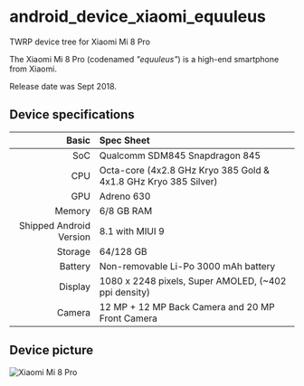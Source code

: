 # android_device_xiaomi_equuleus

TWRP device tree for Xiaomi Mi 8 Pro

The Xiaomi Mi 8 Pro (codenamed _"equuleus"_) is a high-end smartphone from Xiaomi.

Release date was Sept 2018.

## Device specifications

Basic   | Spec Sheet
-------:|:-------------------------
SoC     | Qualcomm SDM845 Snapdragon 845
CPU     | Octa-core (4x2.8 GHz Kryo 385 Gold & 4x1.8 GHz Kryo 385 Silver)
GPU     | Adreno 630
Memory  | 6/8 GB RAM
Shipped Android Version | 8.1 with MIUI 9
Storage | 64/128 GB
Battery | Non-removable Li-Po 3000 mAh battery
Display | 1080 x 2248 pixels, Super AMOLED, (~402 ppi density)
Camera  | 12 MP + 12 MP Back Camera and 20 MP Front Camera

## Device picture

![Xiaomi Mi 8 Pro](https://fdn2.gsmarena.com/vv/pics/xiaomi/xiaomi-mi-8-pro-2.jpg)
